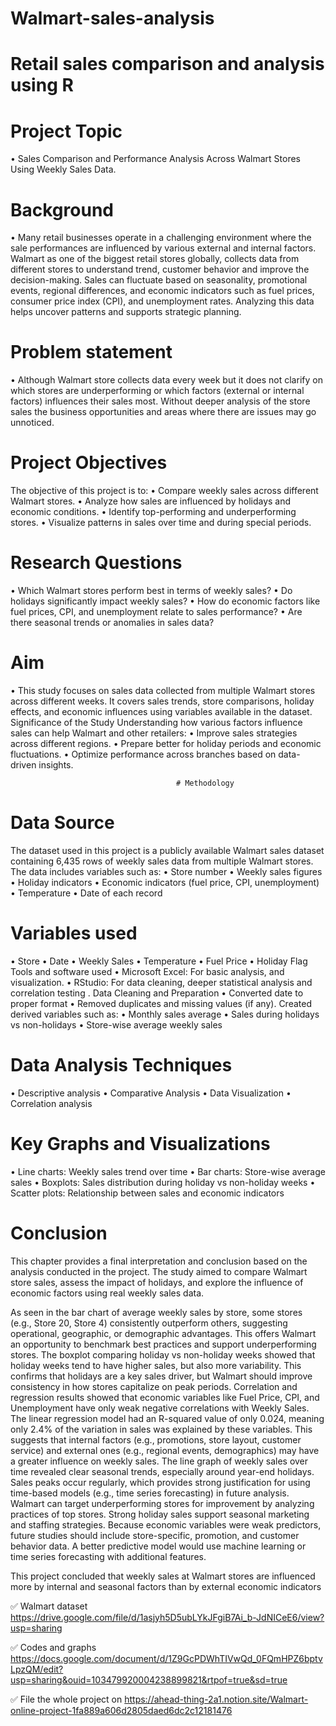 # Walmart-sales-analysis
# Retail sales comparison and analysis using R
# Project Topic
•	Sales Comparison and Performance Analysis Across Walmart Stores Using Weekly Sales Data.

# Background 
•	Many retail businesses operate in a challenging environment where the sale performances are influenced by various external and internal factors. Walmart as one of the biggest retail stores globally, collects data from different stores to understand trend, customer behavior and improve the decision-making. Sales can fluctuate based on seasonality, promotional events, regional differences, and economic indicators such as fuel prices, consumer price index (CPI), and unemployment rates. Analyzing this data helps uncover patterns and supports strategic planning.

# Problem statement 
•	Although Walmart store collects data every week but it does not clarify on which stores are underperforming or which factors (external or internal factors) influences their sales most. Without deeper analysis of the store sales the business opportunities and areas where there are issues may go unnoticed.

# Project Objectives
The objective of this project is to:
•	Compare weekly sales across different Walmart stores.
•	Analyze how sales are influenced by holidays and economic conditions.
•	Identify top-performing and underperforming stores.
•	Visualize patterns in sales over time and during special periods.
# Research Questions
•	Which Walmart stores perform best in terms of weekly sales?
•	Do holidays significantly impact weekly sales?
•	How do economic factors like fuel prices, CPI, and unemployment relate to sales performance?
•	Are there seasonal trends or anomalies in sales data?
# Aim 
•	This study focuses on sales data collected from multiple Walmart stores across different weeks. It covers sales trends, store comparisons, holiday effects, and economic influences using variables available in the dataset.
Significance of the Study
Understanding how various factors influence sales can help Walmart and other retailers:
•	Improve sales strategies across different regions.
•	Prepare better for holiday periods and economic fluctuations.
•	Optimize performance across branches based on data-driven insights.

                                         # Methodology

# Data Source
The dataset used in this project is a publicly available Walmart sales dataset containing 6,435 rows of weekly sales data from multiple Walmart stores. The data includes variables such as: 
•	Store number
•	Weekly sales figures
•	Holiday indicators
•	Economic indicators (fuel price, CPI, unemployment)
•	Temperature
•	Date of each record

# Variables used
•	Store
•	Date
•	Weekly Sales
•	Temperature
•	Fuel Price
•	Holiday Flag
Tools and software used
•	Microsoft Excel: For basic analysis, and visualization.
•	RStudio: For data cleaning, deeper statistical analysis and correlation testing .
Data Cleaning and Preparation
•	Converted date to proper format
•	Removed duplicates and missing values (if any). Created derived variables such as:
•	Monthly sales average
•	Sales during holidays vs non-holidays
•	Store-wise average weekly sales

# Data Analysis Techniques
•	Descriptive analysis
•	Comparative Analysis
•	Data Visualization
•	Correlation analysis

# Key Graphs and Visualizations
•	Line charts: Weekly sales trend over time
•	Bar charts: Store-wise average sales
•	Boxplots: Sales distribution during holiday vs non-holiday weeks
•	Scatter plots: Relationship between sales and economic indicators

# Conclusion

This chapter provides a final interpretation and conclusion based on the analysis conducted in the project. The study aimed to compare Walmart store sales, assess the impact of holidays, and explore the influence of economic factors using real weekly sales data.

As seen in the bar chart of average weekly sales by store, some stores (e.g., Store 20, Store 4) consistently outperform others, suggesting operational, geographic, or demographic advantages. This offers Walmart an opportunity to benchmark best practices and support underperforming stores. The boxplot comparing holiday vs non-holiday weeks showed that holiday weeks tend to have higher sales, but also more variability. This confirms that holidays are a key sales driver, but Walmart should improve consistency in how stores capitalize on peak periods. Correlation and regression results showed that economic variables like Fuel Price, CPI, and Unemployment have only weak negative correlations with Weekly Sales. The linear regression model had an R-squared value of only 0.024, meaning only 2.4% of the variation in sales was explained by these variables. This suggests that internal factors (e.g., promotions, store layout, customer service) and external ones (e.g., regional events, demographics) may have a greater influence on weekly sales. The line graph of weekly sales over time revealed clear seasonal trends, especially around year-end holidays. Sales peaks occur regularly, which provides strong justification for using time-based models (e.g., time series forecasting) in future analysis.
Walmart can target underperforming stores for improvement by analyzing practices of top stores. Strong holiday sales support seasonal marketing and staffing strategies. Because economic variables were weak predictors, future studies should include store-specific, promotion, and customer behavior data. A better predictive model would use machine learning or time series forecasting with additional features.

This project concluded that weekly sales at Walmart stores are influenced more by internal and seasonal factors than by external economic indicators

✅ Walmart dataset
https://drive.google.com/file/d/1asjyh5D5ubLYkJFgiB7Ai_b-JdNICeE6/view?usp=sharing

✅ Codes and graphs 
https://docs.google.com/document/d/1Z9GcPDWhTIVwQd_0FQmHPZ6bptvLpzQM/edit?usp=sharing&ouid=103479920004238899821&rtpof=true&sd=true

✅ File the whole project on
https://ahead-thing-2a1.notion.site/Walmart-online-project-1fa889a606d2805daed6dc2c12181476
